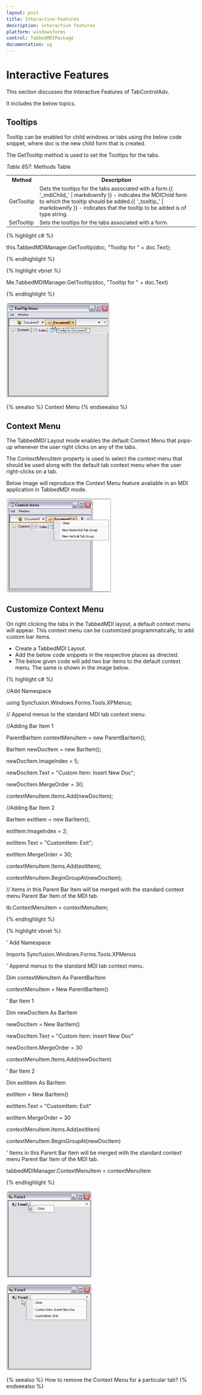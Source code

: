 ```yaml
---
layout: post
title: Interactive-Features
description: interactive features
platform: windowsforms
control: TabbedMDIPackage 
documentation: ug
---
```


# Interactive Features

This section discusses the Interactive Features of TabControlAdv.

It includes the below topics.

## Tooltips

Tooltip can be enabled for child windows or tabs using the below code snippet, where doc is the new child form that is created. 

The GetTooltip method is used to set the Tooltips for the tabs.

_Table_ _857_: Methods Table

<table>
<tr>
<th>
Method</th><th>
Description</th></tr>
<tr>
<td>
GetTooltip</td><td>
Gets the tooltips for the tabs associated with a form.{{ '_mdiChild_' | markdownify }} - indicates the MDIChild form to which the tooltip should be added.{{ '_tooltip_' | markdownify }} - indicates that the tooltip to be added is of type string.</td></tr>
<tr>
<td>
SetTooltip</td><td>
Sets the tooltips for the tabs associated with a form.</td></tr>
</table>


{% highlight c# %}



this.TabbedMDIManager.GetTooltip(doc, "Tooltip for " + doc.Text);

{% endhighlight %}

{% highlight vbnet %}



Me.TabbedMDIManager.GetTooltip(doc, "Tooltip for " + doc.Text)

{% endhighlight %}

![](Interactive-Features_images/Interactive-Features_img1.jpeg)



{% seealso %}
Context Menu
{% endseealso %}



## Context Menu

The TabbedMDI Layout mode enables the default Context Menu that pops-up whenever the user right clicks on any of the tabs. 

The ContextMenuItem property is used to select the context menu that should be used along with the default tab context menu when the user right-clicks on a tab.

Below image will reproduce the Context Menu feature available in an MDI application in TabbedMDI mode.

![](Interactive-Features_images/Interactive-Features_img2.jpeg)



## Customize Context Menu

On right clicking the tabs in the TabbedMDI layout, a default context menu will appear. This context menu can be customized programmatically, to add custom bar items.

* Create a TabbedMDI Layout.
* Add the below code snippets in the respective places as directed.
* The below given code will add two bar items to the default context menu. The same is shown in the image below.

{% highlight c# %}



//Add Namespace

using Syncfusion.Windows.Forms.Tools.XPMenus;



// Append menus to the standard MDI tab context menu.

//Adding Bar Item 1

ParentBarItem contextMenuItem = new ParentBarItem();

BarItem newDocItem = new BarItem();

newDocItem.ImageIndex = 5;

newDocItem.Text = "Custom Item: Insert New Doc";

newDocItem.MergeOrder = 30;

contextMenuItem.Items.Add(newDocItem);



//Adding Bar Item 2 

BarItem exitItem = new BarItem();

exitItem.ImageIndex = 2;

exitItem.Text = "CustomItem: Exit";

exitItem.MergeOrder = 30;

contextMenuItem.Items.Add(exitItem);

contextMenuItem.BeginGroupAt(newDocItem);

// Items in this Parent Bar Item will be merged with the standard context menu Parent Bar Item of the MDI tab.

tb.ContextMenuItem = contextMenuItem;

{% endhighlight %}

{% highlight vbnet %}



' Add Namespace

Imports Syncfusion.Windows.Forms.Tools.XPMenus



' Append menus to the standard MDI tab context menu.

Dim contextMenuItem As ParentBarItem

contextMenuItem = New ParentBarItem()



' Bar Item 1

Dim newDocItem As BarItem

newDocItem = New BarItem()

newDocItem.Text = "Custom Item: Insert New Doc"

newDocItem.MergeOrder = 30

contextMenuItem.Items.Add(newDocItem)



' Bar Item 2

Dim exitItem As BarItem

exitItem = New BarItem()

exitItem.Text = "CustomItem: Exit"

exitItem.MergeOrder = 30

contextMenuItem.Items.Add(exitItem)

contextMenuItem.BeginGroupAt(newDocItem)

' Items in this Parent Bar Item will be merged with the standard context menu Parent Bar Item of the MDI tab.

tabbedMDIManager.ContextMenuItem = contextMenuItem

{% endhighlight %}

![](Interactive-Features_images/Interactive-Features_img3.jpeg)



![](Interactive-Features_images/Interactive-Features_img4.jpeg)


{% seealso %}
How to remove the Context Menu for a particular tab?
{% endseealso %}




